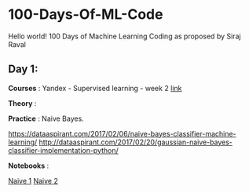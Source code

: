 # 100-Days-Of-ML-Code
Hello world!
100 Days of Machine Learning Coding as proposed by Siraj Raval

## Day 1:

**Courses** : Yandex - Supervised learning - week 2 [link](https://www.coursera.org/learn/supervised-learning/home/welcome)

**Theory** : 

**Practice** : Naive Bayes.

https://dataaspirant.com/2017/02/06/naive-bayes-classifier-machine-learning/
http://dataaspirant.com/2017/02/20/gaussian-naive-bayes-classifier-implementation-python/

**Notebooks** :

[Naive 1](https://colab.research.google.com/drive/1UnSuv1SsrW_8-uvIjCOKoE9UGhE3gdFT)
[Naive 2](https://colab.research.google.com/drive/1DdPtNxKLTjgk1PE1rp9xTb4IHSgyp6rF)
